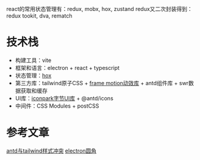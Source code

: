 

react的常用状态管理有：redux, mobx, hox, zustand
redux又二次封装得到：redux tookit, dva, rematch

# 技术栈

- 构建工具：vite
- 框架和语言：electron + react + typescript
- 状态管理：[hox](https://hox.js.org/zh/guide/quick-start)
- 第三方库：tailwind原子CSS + [frame motion动效库](https://www.framer.com/motion/) + antd组件库 + swr数据获取和缓存
- UI库：[iconpark字节UI库](https://bytedance.larkoffice.com/wiki/wikcnrOVHCJQ4V3a7mDvmLjrePf) + @antd/icons
- 中间件：CSS Modules + postCSS

# 参考文章

[antd与tailwind样式冲突](https://kong.vision/react/antd%E4%B8%8Etailwindcss%E6%A0%B7%E5%BC%8F%E5%86%B2%E7%AA%81/)
[electron圆角](https://www.jianshu.com/p/c4bb54f4962c)